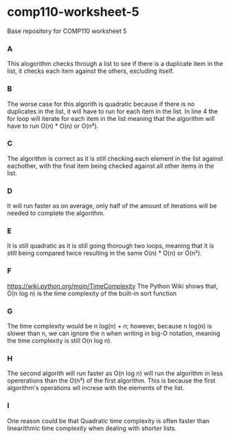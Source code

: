 # comp110-worksheet-5
Base repository for COMP110 worksheet 5

### A
This alogorithm checks through a list to see if there is a duplicate item in the list, it checks each item against the others, excluding itself.

### B
The worse case for this algorith is quadratic because if there is no duplicates in the list, it will have to run for each item in the list. In line 4 the for loop will iterate for each item in the list meaning that the algorithm will have to run O(n) * O(n) or O(n²).

### C
The algorithm is correct as it is still checking each element in the list against eachother, with the final item being checked against all other items in the list.

### D
It will run faster as on average, only half of the amount of iterations will be needed to complete the algorithm.

### E
It is still quadratic as it is still going thorough two loops, meaning that it is still being compared twice resulting in the same O(n) * O(n) or O(n²). 

### F
https://wiki.python.org/moin/TimeComplexity The Python Wiki shows that, O(n log n) is the time complexity of the built-in sort function

### G
The time complexity would be n log(n) + n; however, because n log(n) is slower than n, we can ignore the n when writing in big-O notation, meaning the time complexity is still O(n log n).

### H
The second algorith will run faster as O(n log n) will run the algorithm in less opererations than the O(n²) of the first algorithm. This is because the first algorithm's operations wll increse with the elements of the list.

### I
One reason could be that Quadratic time complexity is often faster than linearithmic time complexity when dealing with shorter lists.
